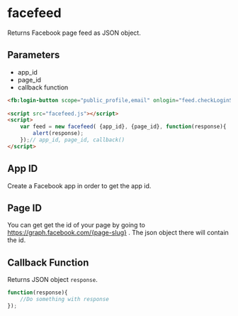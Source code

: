facefeed
==

Returns Facebook page feed as JSON object.

Parameters
--
- app_id
- page_id
- callback function

```html
<fb:login-button scope="public_profile,email" onlogin="feed.checkLoginState()" data-auto-logout-link="true"></fb:login-button>
	
<script src="facefeed.js"></script>
<script>
	var feed = new facefeed( {app_id}, {page_id}, function(response){
		alert(response);
	});// app_id, page_id, callback()
</script>
```

App ID
--

Create a Facebook app in order to get the app id.

Page ID
--

You can get get the id of your page by going to https://graph.facebook.com/{page-slug} . The json object there will contain the id.

Callback Function
--

Returns JSON object `response`.

```javascript
function(response){
	//Do something with response
});
```